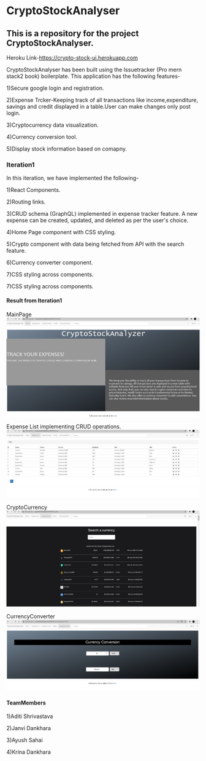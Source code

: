 # CryptoStockAnalyser

## This is a repository for the project CryptoStockAnalyser.

Heroku Link-https://crypto-stock-ui.herokuapp.com  

CryptoStockAnalyser has been built using the Issuetracker (Pro mern stack2 book) boilerplate.
This application has the following features-

 1)Secure google login and registration.

 2)Expense Trcker-Keeping track of all transactions like income,expenditure, savings and credit displayed in a table.User can make changes only post login.

 3)Cryptocurrency data visualization.

 4)Currency conversion tool.

 5)Display stock information based on comapny.

### Iteration1

In this iteration, we have implemented the following-

1)React Components.

2)Routing links.

3)CRUD schema (GraphQL) implemented in expense tracker feature. A new expense can be created, updated, and deleted as per the user's choice.

4)Home Page component with CSS styling.

5)Crypto component with data being fetched from API with the search feature.

6)Currency converter component.

7)CSS styling across components.

 7)CSS styling across components.

 #### Result from Iteration1

 MainPage
 ![](/Screenshots/It1.PNG)

 Expense List implementing CRUD operations.
![](/Screenshots/It2.PNG)

CryptoCurrency
![](/Screenshots/It3.PNG)

CurrencyConverter
![](/Screenshots/It4.PNG)

#### TeamMembers

1)Aditi Shrivastava

2)Janvi Dankhara

3)Ayush Sahai

4)Krina Dankhara
